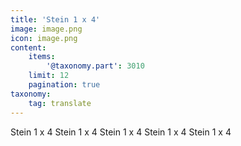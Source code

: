 ```yaml
---
title: 'Stein 1 x 4'
image: image.png
icon: image.png
content:
    items:
        '@taxonomy.part': 3010
    limit: 12
    pagination: true
taxonomy:
    tag: translate
---
```


Stein 1 x 4
Stein 1 x 4
Stein 1 x 4
Stein 1 x 4
Stein 1 x 4
